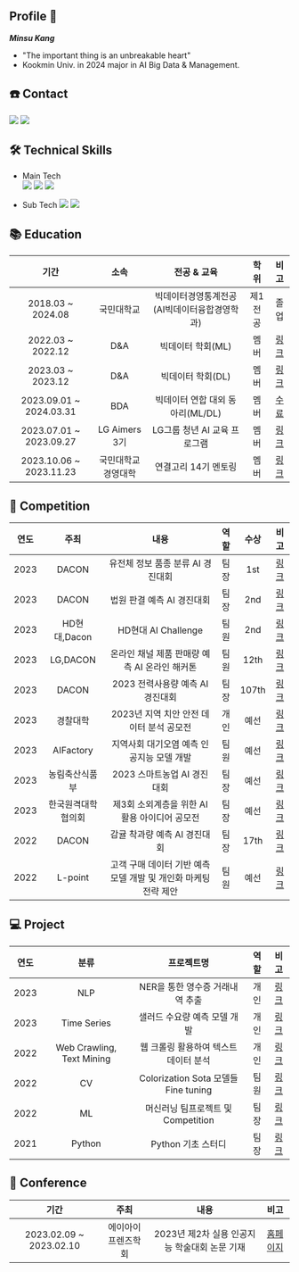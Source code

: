 ## Profile 👋
***Minsu Kang***
* "The important thing is an unbreakable heart"
* Kookmin Univ. in 2024 major in AI Big Data & Management.


## ☎️ Contact

 <img src="https://img.shields.io/badge/daro980722@gmail.com-D14836?style=flat&logo=Gmail&logoColor=white"/> <img src="https://img.shields.io/badge/daro98@naver.com-03C75A?style=flat&logo=Naver&logoColor=white"/>

</a>


## 🛠 Technical Skills
 * Main Tech  
<img src="https://img.shields.io/badge/Python-3776AB?style=flat&logo=Python&logoColor=white"/> <img src="https://img.shields.io/badge/PyTorch-EE4C2C?style=flat&logo=PyTorch&logoColor=white"/> <img src="https://img.shields.io/badge/Jupyter-F37626?style=flat&logo=Jupyter&logoColor=white"/> 

 * Sub Tech 
<img src="https://img.shields.io/badge/SQL-4479A1?style=flat&logo=MySQL&logoColor=white"/> <img src="https://img.shields.io/badge/TensorFlow-FF6F00?style=flat&logo=TensorFlow&logoColor=white"/> 

    
## 📚 Education

| 기간 | 소속 | 전공 & 교육 | 학위 | 비고 |
| :------: | :------: | :------: | :------: | :------: |
| 2018.03 ~ 2024.08 | 국민대학교  | 빅데이터경영통계전공(AI빅데이터융합경영학과) | 제1전공 | 졸업 |
| 2022.03 ~ 2022.12 | D&A | 빅데이터 학회(ML) | 멤버 | [링크](https://github.com/Minsu5452/D.A_ML)|
| 2023.03 ~ 2023.12 | D&A | 빅데이터 학회(DL) | 멤버 | [링크](https://github.com/Minsu5452/D.A_DL)|
| 2023.09.01 ~ 2024.03.31 | BDA | 빅데이터 연합 대외 동아리(ML/DL) | 멤버 | [수료](https://www.notion.so/7-68135c4f4689480082811b5fc453332e) |
| 2023.07.01 ~ 2023.09.27 | LG Aimers 3기 | LG그룹 청년 AI 교육 프로그램 | 멤버 | [링크](https://github.com/Minsu5452/Minsu5452/blob/main/LG%20AI.pdf) |
| 2023.10.06 ~ 2023.11.23 | 국민대학교 경영대학 | 연결고리 14기 멘토링 | 멤버 | [링크](https://github.com/Minsu5452/Mentor_Mentee) |
    

## 🏅 Competition
| 연도 | 주최 | 내용 | 역할 | 수상 | 비고 | 
| :------: | :------: | :------: | :------: | :------: | :------: |
| 2023 | DACON | 유전체 정보 품종 분류 AI 경진대회 | 팀장 | 1st | [링크](https://github.com/Minsu5452/Genomic_Data_Breed_Classification) |
| 2023 | DACON | 법원 판결 예측 AI 경진대회 | 팀장 | 2nd | [링크](https://github.com/Minsu5452/Court_Judgment_Prediction) |
| 2023 | HD현대,Dacon | HD현대 AI Challenge | 팀원 | 2nd | [링크](https://github.com/Minsu5452/HD_Hyundai_AI_Challenge) |
| 2023 | LG,DACON | 온라인 채널 제품 판매량 예측 AI 온라인 해커톤 | 팀원 | 12th | [링크](https://github.com/Minsu5452/Online_Product_Sales_Prediction) |
| 2023 | DACON | 2023 전력사용량 예측 AI 경진대회 | 팀장 | 107th | [링크](https://github.com/Minsu5452/Power_Consumption_Forecasting) |
| 2023 | 경찰대학 | 2023년 지역 치안 안전 데이터 분석 공모전 | 개인 | 예선 | [링크](https://github.com/Minsu5452/Traffic_Accident_Prediction) |
| 2023 | AIFactory | 지역사회 대기오염 예측 인공지능 모델 개발 | 팀원 | 예선 | [링크](https://github.com/Minsu5452/Air_Pollution_Forecasting) |
| 2023 | 농림축산식품부 | 2023 스마트농업 AI 경진대회 | 팀장 | 예선 | [링크](https://github.com/Minsu5452/Smart_Agriculture) |
| 2023 | 한국원격대학협의회 | 제3회 소외계층을 위한 AI활용 아이디어 공모전 | 팀장 | 예선 | [링크](https://github.com/Minsu5452/Supporting_Marginalized_Communities) |
| 2022 | DACON | 감귤 착과량 예측 AI 경진대회 | 팀장 | 17th | [링크](https://github.com/Minsu5452/Citrus_Yield_Prediction) |
| 2022 | L-point | 고객 구매 데이터 기반 예측 모델 개발 및 개인화 마케팅 전략 제안 | 팀원 | 예선 | [링크](https://github.com/Minsu5452/L-point) |



## 💻  Project

| 연도 | 분류 | 프로젝트명 | 역할 | 비고 |
| :------: | :------: | :------: | :------: | :------: |
| 2023 | NLP | NER을 통한 영수증 거래내역 추출 | 개인 | [링크](https://github.com/Minsu5452/Receipt_Data_NER) |
| 2023 | Time Series | 샐러드 수요량 예측 모델 개발 | 개인 | [링크](https://github.com/Minsu5452/Time_Series_Forecasting) |
| 2022 | Web Crawling, Text Mining | 웹 크롤링 활용하여 텍스트 데이터 분석 | 개인 | [링크](https://github.com/Minsu5452/Text_Mining) |
| 2022 | CV | Colorization Sota 모델들 Fine tuning | 팀원 | [링크](https://github.com/Minsu5452/Deep_Learning) |
| 2022 | ML | 머신러닝 팀프로젝트 및 Competition | 팀장 | [링크](https://github.com/Minsu5452/Machine_Learning) |
| 2021 | Python | Python 기초 스터디 | 팀장 | [링크](https://github.com/Minsu5452/Python_study) |


## 📔 Conference 

| 기간 | 주최 | 내용 | 비고 |
| :------: | :------: | :------: | :------: |
| 2023.02.09 ~ 2023.02.10 | 에이아이프렌즈학회 | 2023년 제2차 실용 인공지능 학술대회 논문 기재 | [홈페이지](https://github.com/Minsu5452/AAiCON2023) |


